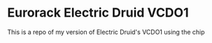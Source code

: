 # Eurorack Electric Druid VCDO1
 This is a repo of my version of Electric Druid's VCDO1 using the chip
